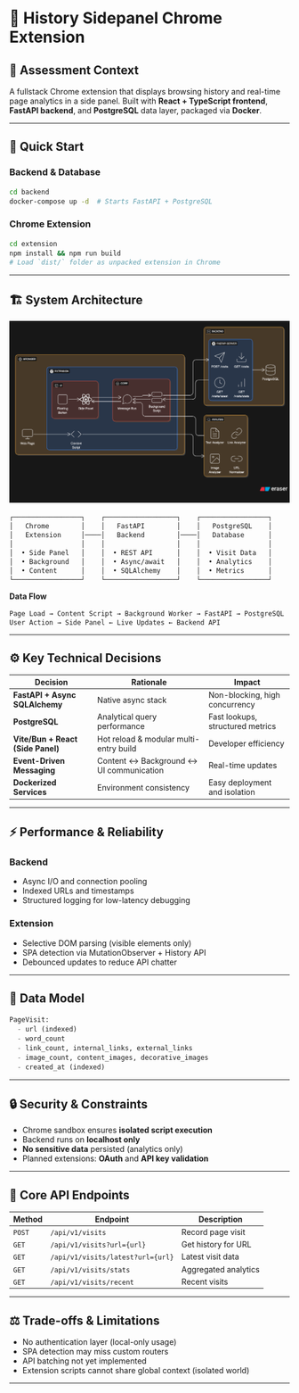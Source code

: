 # 🧠 History Sidepanel Chrome Extension

## 🎯 Assessment Context

A fullstack Chrome extension that displays browsing history and real-time page analytics in a side panel.
Built with **React + TypeScript frontend**, **FastAPI backend**, and **PostgreSQL** data layer, packaged via **Docker**.

---

## 🚀 Quick Start

### Backend & Database

```bash
cd backend
docker-compose up -d  # Starts FastAPI + PostgreSQL
```

### Chrome Extension

```bash
cd extension
npm install && npm run build
# Load `dist/` folder as unpacked extension in Chrome
```

---

## 🏗️ System Architecture

![System Architecture](docs/system-design.png)

```
┌─────────────────┐    ┌──────────────────┐    ┌─────────────────┐
│   Chrome        │    │   FastAPI        │    │   PostgreSQL    │
│   Extension     │────│   Backend        │────│   Database      │
│                 │    │                  │    │                 │
│  • Side Panel   │    │  • REST API      │    │  • Visit Data   │
│  • Background   │    │  • Async/await   │    │  • Analytics    │
│  • Content      │    │  • SQLAlchemy    │    │  • Metrics      │
└─────────────────┘    └──────────────────┘    └─────────────────┘
```

**Data Flow**

```
Page Load → Content Script → Background Worker → FastAPI → PostgreSQL  
User Action → Side Panel ← Live Updates ← Backend API
```

---

## ⚙️ Key Technical Decisions

| Decision                          | Rationale                               | Impact                           |
|-----------------------------------| --------------------------------------- | -------------------------------- |
| **FastAPI + Async SQLAlchemy**    | Native async stack                      | Non-blocking, high concurrency   |
| **PostgreSQL**                    | Analytical query performance            | Fast lookups, structured metrics |
| **Vite/Bun + React (Side Panel)** | Hot reload & modular multi-entry build  | Developer efficiency             |
| **Event-Driven Messaging**        | Content ↔ Background ↔ UI communication | Real-time updates                |
| **Dockerized Services**           | Environment consistency                 | Easy deployment and isolation    |

---

## ⚡ Performance & Reliability

### Backend

* Async I/O and connection pooling
* Indexed URLs and timestamps
* Structured logging for low-latency debugging

### Extension

* Selective DOM parsing (visible elements only)
* SPA detection via MutationObserver + History API
* Debounced updates to reduce API chatter

---

## 🧩 Data Model

```python
PageVisit:
  - url (indexed)
  - word_count
  - link_count, internal_links, external_links
  - image_count, content_images, decorative_images
  - created_at (indexed)
```

---

## 🔒 Security & Constraints

* Chrome sandbox ensures **isolated script execution**
* Backend runs on **localhost only**
* **No sensitive data** persisted (analytics only)
* Planned extensions: **OAuth** and **API key validation**

---

## 🔌 Core API Endpoints

| Method | Endpoint                          | Description          |
| ------ | --------------------------------- | -------------------- |
| `POST` | `/api/v1/visits`                  | Record page visit    |
| `GET`  | `/api/v1/visits?url={url}`        | Get history for URL  |
| `GET`  | `/api/v1/visits/latest?url={url}` | Latest visit data    |
| `GET`  | `/api/v1/visits/stats`            | Aggregated analytics |
| `GET`  | `/api/v1/visits/recent`           | Recent visits        |

---

## ⚖️ Trade-offs & Limitations

* No authentication layer (local-only usage)
* SPA detection may miss custom routers
* API batching not yet implemented
* Extension scripts cannot share global context (isolated world)

---
